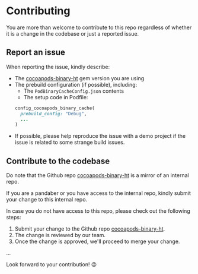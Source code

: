 # Contributing

You are more than welcome to contribute to this repo regardless of whether it is a change in the codebase or just a reported issue.

## Report an issue

When reporting the issue, kindly describe:
- The [cocoapods-binary-ht](https://github.com/pandaleecn/cocoapods-binary-ht/tags) gem version you are using
- The prebuild configuration (if possible), including:
  - The `PodBinaryCacheConfig.json` contents
  - The setup code in Podfile:
  ```rb
  config_cocoapods_binary_cache(
    prebuild_config: "Debug",
    ...
  )
  ```
- If possible, please help reproduce the issue with a demo project if the issue is related to some strange build issues.

## Contribute to the codebase

Do note that the Github repo [cocoapods-binary-ht](https://github.com/pandaleecn/cocoapods-binary-ht) is a mirror of an internal repo.

If you are a pandaber or you have access to the internal repo, kindly submit your change to this internal repo.

In case you do not have access to this repo, please check out the following steps:

1. Submit your change to the Github repo [cocoapods-binary-ht](https://github.com/pandaleecn/cocoapods-binary-ht).
2. The change is reviewed by our team.
3. Once the change is approved, we'll proceed to merge your change.

...

Look forward to your contribution! 😉
